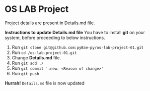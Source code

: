 # OS LAB Project

Project details are present in Details.md file.

**Instructions to update Details.md file**
You have to install **git** on your system, before proceeding to below instructions.

1. Run `git clone git@github.com:pyBae-py/os-lab-project-01.git`
2. Run
`cd /os-lab-project-01.git`
3. Change **Details.md** file.
4. Run
`git add ./`
5. Run
`git commit ':new: <Reason of change>'`
6. Run
`git push`

**Hurrah!** `Details.md` file is now updated
